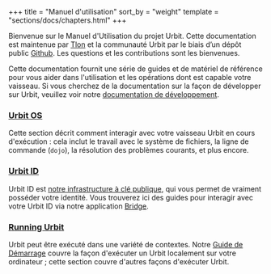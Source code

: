 +++
title = "Manuel d'utilisation"
sort_by = "weight"
template = "sections/docs/chapters.html"
+++

Bienvenue sur le Manuel d'Utilisation du projet Urbit. Cette documentation est maintenue par [Tlon](https://tlon.io/) et la communauté Urbit par le biais d’un dépôt public [Github](https://github.com/urbit/urbit.org). Les questions et les contributions sont les bienvenues.

Cette documentation fournit une série de guides et de matériel de référence pour vous aider dans l'utilisation et les opérations dont est capable votre vaisseau. Si vous cherchez de la documentation sur la façon de développer sur Urbit, veuillez voir notre [documentation de développement](https://developers.urbit.org/).

### [Urbit OS](/manual/os/)

Cette section décrit comment interagir avec votre vaisseau Urbit en cours d'exécution : cela inclut le travail avec le système de fichiers, la ligne de commande (`dojo`), la résolution des problèmes courants, et plus encore.

### [Urbit ID](/manual/id/)

[](https://operators.urbit.org/manual/id)Urbit ID est [notre infrastructure à clé publique](https://operators.urbit.org/manual/id/overview), qui vous permet de vraiment posséder votre identité. Vous trouverez ici des guides pour interagir avec votre Urbit ID via notre application [Bridge](https://bridge.urbit.org/).

### [Running Urbit](/manual/running/)

Urbit peut être exécuté dans une variété de contextes. Notre [Guide de Démarrage](https://urbit.org/getting-started/) couvre la façon d'exécuter un Urbit localement sur votre ordinateur ; cette section couvre d'autres façons d'exécuter Urbit.

